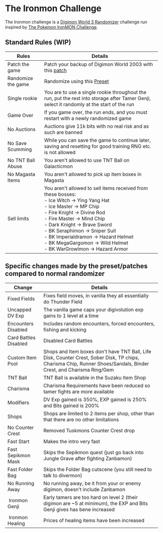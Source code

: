 
# The Ironmon Challenge

The Ironmon challenge is a [Digimon World 3 Randomizer](https://github.com/markisha64/dmw3-randomizer/releases)
challenge run inspired by [The Pokemon IronMON Challenge](https://gist.github.com/valiant-code/adb18d248fa0fae7da6b639e2ee8f9c1).

## Standard Rules (WIP)

| Rules              | Details                                                                                                                                    |
|--------------------|--------------------------------------------------------------------------------------------------------------------------------------------|
| Patch the game     | Patch your backup of Digimon World 2003 with this [patch](https://github.com/markisha64/dmw_2003_ironmon)                                  |
| Randomize the game | Randomize using this [Preset](https://github.com/markisha64/dmw3-randomizer/blob/ironmon/ironmon/preset.json)                              |
| Single rookie      | You are to use a single rookie throughout the run, put the rest into storage after Tamer Genji, select it randomly at the start of the run |
| Game Over          | If you game over, the run ends, and you must restart with a newly randomized game                                                          |
| No Auctions        | Auctions give 11k bits with no real risk and as such are banned                                                                            |
| No Save Scumming   | While you can save the game to continue later, saving and resetting for good training RNG etc. is not allowed                              |
| No TNT Ball Abuse  | You aren't allowed to use TNT Ball on Galacticmon                                                                                          |
| No Magasta Items   | You aren't allowed to pick up item boxes in Magasta                                                                                        | 
| Sell limits        | You aren't allowed to sell items received from these bosses: <br>- Ice Witch -> Ying Yang Hat <br>- Ice Master -> MP Chip <br>- Fire Knight -> Divine Rod <br>- Fire Master -> Mind Chip <br>- Dark Knight -> Brave Sword <br>- BK Seraphimon -> Sniper Suit <br>- BK Imperialdramon -> Hazard Helmet <br>- BK MegaGargomon -> Wild Helmet <br>- BK WarGrowlmon -> Hazard Armor |

## Specific changes made by the preset/patches compared to normal randomizer

| Change                | Details                                                                                                                                                            |
|-----------------------|--------------------------------------------------------------------------------------------------------------------------------------------------------------------|
| Fixed Fields          | Fixes field moves, in vanilla they all essentially do Thunder Field                                                                                                |
| Uncapped DV Exp       | The vanilla game caps your digivolution exp gains to 1 level at a time                                                                                             |
| Encounters Disabled   | Includes random encounters, forced encounters, fishing and kicking                                                                                                 |
| Card Battles Disabled | Disabled Card Battles                                                                                                                                              |
| Custom Item Pool      | Shops and Item boxes don't have TNT Ball, Life Disk, Counter Crest, Sober Disk, TP chips, Charisma Chip, Runner Shoes/Sandals, Binder Crest, and Charisma Ring/Gem |
| TNT Ball              | TNT Ball is available in the Suzaku Item Shop                                                                                                                      |
| Charisma              | Charisma Requirements have been reduced so tamer fights are more available                                                                                         |
| Modifiers             | DV Exp gained is 350%, EXP gained is 250% and Bits gained is 200%                                                                                                  |
| Shops                 | Shops are limited to 2 items per shop, other than that there are no other limitations                                                                              |
| No Counter Crest      | Removed Tuskmons Counter Crest drop                                                                                                                                |
| Fast Start            | Makes the intro very fast                                                                                                                                          |
| Fast Sepikmon Mask    | Skips the Sepikmon quest (just go back into Jungle Grave after fighting Zanbamon)                                                                                  |
| Fast Folder Bag       | Skips the Folder Bag cutscene (you still need to talk to divermon)                                                                                                 |
| No Running Away       | No running away, be it from your or enemy digimon, doesn't include Zanbamon                                                                                        |
| Ironmon Genji         | Early tamers are too hard on level 2 (their digimon are ~5 at minimum), the EXP and Bits Genji gives has bene increased                                            |
| Ironmon Healing       | Prices of healing items have been increased                                                                                                                        |
              
